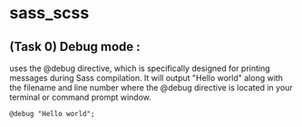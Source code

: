 # sass_scss
## (Task 0) Debug mode :
 uses the @debug directive, which is specifically designed for printing messages during Sass compilation. It will output "Hello world" along with the filename and line number where the @debug directive is located in your terminal or command prompt window.
 ```
 @debug "Hello world";
 ```

